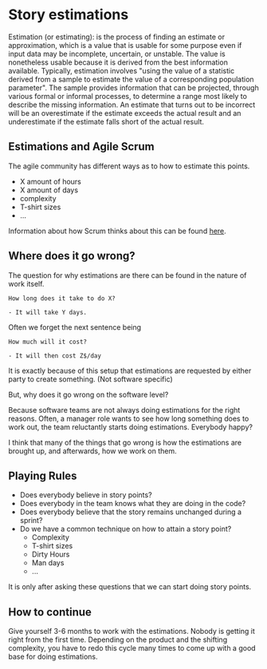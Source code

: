 # Story estimations

Estimation (or estimating): 
  is the process of finding an estimate or approximation, which is a value that is usable for some purpose even if input data may be incomplete, uncertain, or unstable. The value is nonetheless usable because it is derived from the best information available. Typically, estimation involves "using the value of a statistic derived from a sample to estimate the value of a corresponding population parameter". The sample provides information that can be projected, through various formal or informal processes, to determine a range most likely to describe the missing information. An estimate that turns out to be incorrect will be an overestimate if the estimate exceeds the actual result and an underestimate if the estimate falls short of the actual result.

## Estimations and Agile Scrum

The agile community has different ways as to how to estimate this points.

- X amount of hours
- X amount of days
- complexity
- T-shirt sizes
- ...

Information about how Scrum thinks about this can be found [here](https://www.scrum.org/resources/blog/what-scrum-says-about-estimates).

## Where does it go wrong?

The question for why estimations are there can be found in the nature of work itself. 

```
How long does it take to do X? 

- It will take Y days.
```

Often we forget the next sentence being

```
How much will it cost?

- It will then cost Z$/day
```

It is exactly because of this setup that estimations are requested by either party to create something. (Not software specific)

But, why does it go wrong on the software level?

Because software teams are not always doing estimations for the right reasons. Often, a manager role wants to see how long something does to work out, the team reluctantly starts doing estimations. Everybody happy?

I think that many of the things that go wrong is how the estimations are brought up, and afterwards, how we work on them.

## Playing Rules

- Does everybody believe in story points?
- Does everybody in the team knows what they are doing in the code?
- Does everybody believe that the story remains unchanged during a sprint?
- Do we have a common technique on how to attain a story point?
  - Complexity
  - T-shirt sizes
  - Dirty Hours
  - Man days
  - ...

It is only after asking these questions that we can start doing story points.

## How to continue

Give yourself 3-6 months to work with the estimations. Nobody is getting it right from the first time.
Depending on the product and the shifting complexity, you have to redo this cycle many times to come up with a good base for doing estimations.

